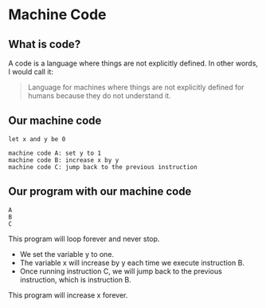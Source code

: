 # Machine Code

## What is code?

A code is a language where things are not explicitly defined.
In other words, I would call it:

> Language for machines where things are not explicitly defined for humans because they do not understand it.

## Our machine code

```
let x and y be 0

machine code A: set y to 1
machine code B: increase x by y
machine code C: jump back to the previous instruction
```

## Our program with our machine code

```
A
B
C
```

This program will loop forever and never stop.

-   We set the variable y to one.
-   The variable x will increase by y each time we execute instruction B.
-   Once running instruction C, we will jump back to the previous instruction, which is instruction B.

This program will increase x forever.
